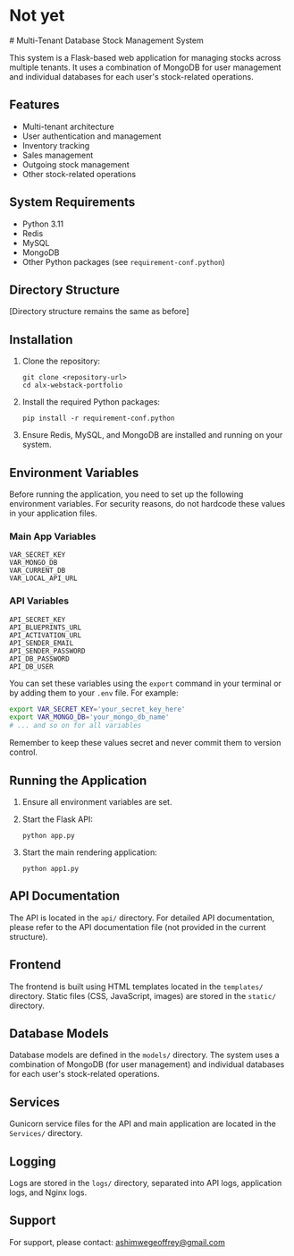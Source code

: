 <h1> Not yet </h1># Multi-Tenant Database Stock Management System

This system is a Flask-based web application for managing stocks across multiple tenants. It uses a combination of MongoDB for user management and individual databases for each user's stock-related operations.

## Features

- Multi-tenant architecture
- User authentication and management
- Inventory tracking
- Sales management
- Outgoing stock management
- Other stock-related operations

## System Requirements

- Python 3.11
- Redis
- MySQL
- MongoDB
- Other Python packages (see `requirement-conf.python`)

## Directory Structure

[Directory structure remains the same as before]

## Installation

1. Clone the repository:
   ```
   git clone <repository-url>
   cd alx-webstack-portfolio
   ```

2. Install the required Python packages:
   ```
   pip install -r requirement-conf.python
   ```

3. Ensure Redis, MySQL, and MongoDB are installed and running on your system.

## Environment Variables

Before running the application, you need to set up the following environment variables. For security reasons, do not hardcode these values in your application files.

### Main App Variables
```
VAR_SECRET_KEY
VAR_MONGO_DB
VAR_CURRENT_DB
VAR_LOCAL_API_URL
```

### API Variables
```
API_SECRET_KEY
API_BLUEPRINTS_URL
API_ACTIVATION_URL
API_SENDER_EMAIL
API_SENDER_PASSWORD
API_DB_PASSWORD
API_DB_USER
```

You can set these variables using the `export` command in your terminal or by adding them to your `.env` file. For example:

```bash
export VAR_SECRET_KEY='your_secret_key_here'
export VAR_MONGO_DB='your_mongo_db_name'
# ... and so on for all variables
```

Remember to keep these values secret and never commit them to version control.

## Running the Application

1. Ensure all environment variables are set.

2. Start the Flask API:
   ```
   python app.py
   ```

3. Start the main rendering application:
   ```
   python app1.py
   ```

## API Documentation

The API is located in the `api/` directory. For detailed API documentation, please refer to the API documentation file (not provided in the current structure).

## Frontend

The frontend is built using HTML templates located in the `templates/` directory. Static files (CSS, JavaScript, images) are stored in the `static/` directory.

## Database Models

Database models are defined in the `models/` directory. The system uses a combination of MongoDB (for user management) and individual databases for each user's stock-related operations.

## Services

Gunicorn service files for the API and main application are located in the `Services/` directory.

## Logging

Logs are stored in the `logs/` directory, separated into API logs, application logs, and Nginx logs.


## Support

For support, please contact: ashimwegeoffrey@gmail.com
